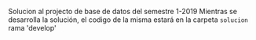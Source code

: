 Solucion al projecto de base de datos del semestre 1-2019
Mientras se desarrolla la solución, el codigo de la misma estará en la carpeta `solucion` rama 'develop'
